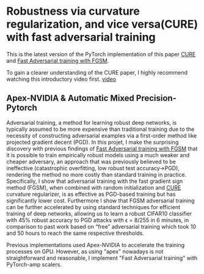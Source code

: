 # Robustness via curvature regularization, and vice versa(CURE) with fast adversarial training

This is the latest version of the PyTorch implementation of this paper [CURE](https://arxiv.org/abs/1811.09716) and [Fast Adversarial training with FGSM](https://arxiv.org/abs/2001.03994).

To gain a clearer understanding of the CURE paper, I highly recommend watching this introductory video first. [video](https://portal.klewel.com/watch/webcast/valaiswallis-ai-workshop-5th-edition-interpreting-machine-learning/talk/14/)


## Apex-NVIDIA & Automatic Mixed Precision-Pytorch 

Adversarial training, a method for learning robust deep networks, is typically assumed to be more expensive than traditional training due to the necessity of constructing adversarial examples via a first-order method like projected gradient decent (PGD). In this projet, I make the surprising discovery with previous findings of [Fast Adversarial training with FGSM](https://arxiv.org/abs/2001.03994) that it is possible to
train empirically robust models using a much weaker and cheaper adversary, an
approach that was previously believed to be ineffective (catastrophic overfitting, low robust test accuracy->PGD), rendering the method no
more costly than standard training in practice. Specifically, I show that adversarial training with the fast gradient sign method (FGSM), when combined with random initialization and [CURE](https://arxiv.org/abs/1811.09716) curvature regularizer, is as effective as PGD-based training but has significantly lower
cost. Furthermore I show that FGSM adversarial training can be further accelerated by using standard techniques for efficient training of deep networks, allowing
us to learn a robust CIFAR10 classifier with 45% robust accuracy to PGD attacks
with ϵ = 8/255 in 6 minutes, in comparison to past work based on “free” adversarial training which took 10 and 50 hours to reach the same respective thresholds.

Previous implementations used Apex-NVIDIA to accelerate the training processes on GPU. However, as using "apex" nowadays is not straightforward and reasonable, I implement "Fast Adversarial training" with PyTorch-amp scalers.



